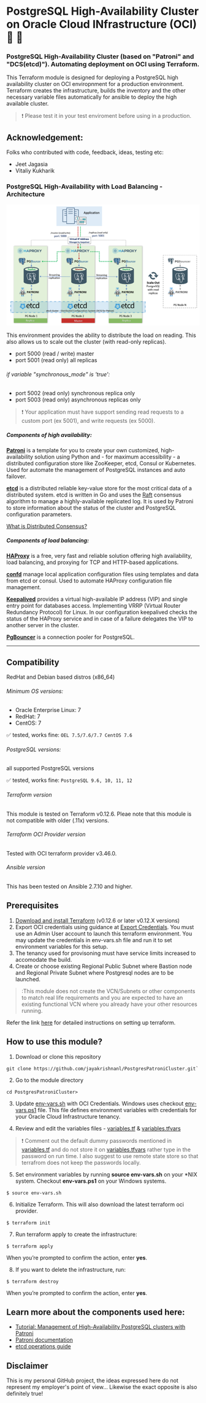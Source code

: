 # PostgreSQL High-Availability Cluster on Oracle Cloud INfrastructure (OCI) :elephant: :sparkling_heart:
### PostgreSQL High-Availability Cluster (based on "Patroni" and "DCS(etcd)"). Automating deployment on OCI using Terraform.

This Terraform module is designed for deploying a PostgreSQL high availability cluster on OCI enviropnment for a production environment. Terraform creates the infrastructure, builds the inventory and the other necessary variable files automatically for ansible to deploy the high available cluster.

> :heavy_exclamation_mark: Please test it in your test enviroment before using in a production.

## Acknowledgement: 
Folks who contributed with code, feedback, ideas, testing etc:
-  Jeet Jagasia
-  Vitaliy Kukharik

### PostgreSQL High-Availability with Load Balancing - Architecture
![PgSQL HA Cluster using HAProxy and Keepalived](./WithHaProxyKeepalived.png)

This environment provides the ability to distribute the load on reading. This also allows us to scale out the cluster (with read-only replicas).

- port 5000 (read / write) master
- port 5001 (read only) all replicas

###### if variable "synchronous_mode" is 'true':
- port 5002 (read only) synchronous replica only
- port 5003 (read only) asynchronous replicas only

> :heavy_exclamation_mark: Your application must have support sending read requests to a custom port (ex 5001), and write requests (ex 5000).

##### Components of high availability:
[**Patroni**](https://github.com/zalando/patroni) is a template for you to create your own customized, high-availability solution using Python and - for maximum accessibility - a distributed configuration store like ZooKeeper, etcd, Consul or Kubernetes. Used for automate the management of PostgreSQL instances and auto failover.

[**etcd**](https://github.com/etcd-io/etcd) is a distributed reliable key-value store for the most critical data of a distributed system. etcd is written in Go and uses the [Raft](https://raft.github.io/) consensus algorithm to manage a highly-available replicated log. It is used by Patroni to store information about the status of the cluster and PostgreSQL configuration parameters.

[What is Distributed Consensus?](http://thesecretlivesofdata.com/raft/)

##### Components of load balancing:
[**HAProxy**](http://www.haproxy.org/) is a free, very fast and reliable solution offering high availability, load balancing, and proxying for TCP and HTTP-based applications. 

[**confd**](https://github.com/kelseyhightower/confd) manage local application configuration files using templates and data from etcd or consul. Used to automate HAProxy configuration file management.

[**Keepalived**](https://github.com/acassen/keepalived) provides a virtual high-available IP address (VIP) and single entry point for databases access.
Implementing VRRP (Virtual Router Redundancy Protocol) for Linux.
In our configuration keepalived checks the status of the HAProxy service and in case of a failure delegates the VIP to another server in the cluster.

[**PgBouncer**](https://pgbouncer.github.io/features.html) is a connection pooler for PostgreSQL.


---
## Compatibility
RedHat and Debian based distros (x86_64)

###### Minimum OS versions:
- Oracle Enterprise Linux: 7
- RedHat: 7
- CentOS: 7

:white_check_mark: tested, works fine: `OEL 7.5/7.6/7.7 CentOS 7.6`

###### PostgreSQL versions: 
all supported PostgreSQL versions

:white_check_mark: tested, works fine: `PostgreSQL 9.6, 10, 11, 12`

###### Terraform version
This module is tested on Terraform v0.12.6. Pleae note that this module is not compatible with older (.11x) versions.

###### Terraform OCI Provider version
Tested with OCI terraform provider v3.46.0. 

###### Ansible version 
This has been tested on Ansible 2.7.10 and higher.


## Prerequisites
1. [Download and install Terraform](https://www.terraform.io/downloads.html) (v0.12.6 or later v0.12.X versions)
2. Export OCI credentials using guidance at [Export Credentials](https://www.terraform.io/docs/providers/oci/index.html).
You must use an Admin User account to launch this terraform environment. You may update the credentials in env-vars.sh file and run it to set environment variables for this setup.
3. The tenancy used for provisoning must have service limits increased to accomodate the build. 
4. Create or choose existing Regional Public Subnet where Bastion node and Regional Private Subnet where Postgresql nodes are to be launched.

> :This module does not create the VCN/Subnets or other components to match real life requirements and you are expected to have an existing functional VCN where you already have your other resources running.

Refer the link [here](https://github.com/oracle/oci-quickstart-prerequisites) for detailed instructions on setting up terraform.


## How to use this module?
1. Download or clone this repository
```
git clone https://github.com/jayakrishnanl/PostgresPatroniCluster.git`
```

2. Go to the module directory
```
cd PostgresPatroniCluster>
```

3. Update [env-vars.sh](./env-vars.sh) with OCI Credentials. Windows uses checkout [env-vars.ps1](./env-vars.ps1) file. This file defines environment variables with credentials for your Oracle Cloud Infrastructure tenancy.

4. Review and edit the variables files - [variables.tf](./variables.tf) & [variables.tfvars](./variables.tfvars)

> :heavy_exclamation_mark: Comment out the default dummy passwords mentioned in [variables.tf](./variables.tf) and do not store it on [variables.tfvars](./variables.tfvars) rather type in the password on run time. I also suggest to use remote state store so that terrafrom does not keep the passwords locally. 

5. Set environment variables by running **source env-vars.sh** on your \*NIX system. Checkout **env-vars.ps1** on your Windows systems.
  ```
  $ source env-vars.sh
  ```

6. Initialize Terraform. This will also download the latest terraform oci provider.
  ```
  $ terraform init
  ```

7. Run terraform apply to create the infrastructure:
  ```
  $ terraform apply
  ```

When you’re prompted to confirm the action, enter **yes**.

8. If you want to delete the infrastructure, run:
  ```
  $ terraform destroy
  ```

When you’re prompted to confirm the action, enter **yes**.

## Learn more about the components used here:
- [Tutorial: Management of High-Availability PostgreSQL clusters with Patroni](https://pgconf.ru/en/2018/108567)
- [Patroni documentation](https://patroni.readthedocs.io/en/latest/)
- [etcd operations guide](https://etcd.io/docs/v3.3.12/op-guide/)


## Disclaimer
This is my personal GitHub project, the ideas expressed here do not represent my employer's point of view... Likewise the exact opposite is also definitely true!


